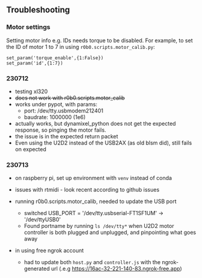 
## Troubleshooting

### Motor settings
Setting motor info e.g. IDs needs torque to be disabled.
For example, to set the ID of motor 1 to 7 in using `r0b0.scripts.motor_calib.py`:
```
set_param('torque_enable',{1:False})
set_param('id',{1:7})
```

### 230712
- testing xl320
- ~~does not work with r0b0.scripts.motor_calib~~
- works under pypot, with params:
  - port: /dev/tty.usbmodem212401
  - baudrate: 1000000 (1e6)
- actually works, but dynamixel_python does not get the expected response, so pinging the motor fails.
- the issue is in the expected return packet
- Even using the U2D2 instead of the USB2AX (as old blsm did), still fails on expected

### 230713
- on raspberry pi, set up environment with `venv` instead of conda
- issues with rtmidi - look recent according to github issues
- running r0b0.scripts.motor_calib, needed to update the USB port
  - switched USB_PORT = '/dev/tty.usbserial-FT1SF1UM' -> '/dev/ttyUSB0'
  - Found portname by running `ls /dev/tty*` when U2D2 motor controller is both plugged and unplugged, and pinpointing what goes away

- in using free ngrok account
  - had to update both `host.py` and `controller.js` with the ngrok-generated url (.e.g https://16ac-32-221-140-83.ngrok-free.app)